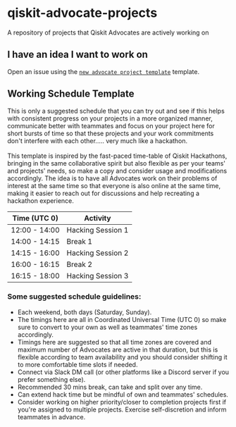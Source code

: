 # qiskit-advocate-projects
A repository of projects that Qiskit Advocates are actively working on

## I have an idea I want to work on
Open an issue using the [`new advocate project template`](https://github.com/qiskit-community/qiskit-advocate-projects/issues/new?assignees=&labels=help+wanted&template=new-advocate-project-template.md&title=Project+name) template.

## Working Schedule Template
This is only a suggested schedule that you can try out and see if this helps with consistent progress on your projects in a more organized manner, communicate better with teammates and focus on your project here for short bursts of time so that these projects and your work commitments don't interfere with each other..... very much like a hackathon. </br> </br>
This template is inspired by the fast-paced time-table of Qiskit Hackathons, bringing in the same collaborative spirit but also flexible as per your teams' and projects' needs, so make a copy and consider usage and modifications accordingly. The idea is to have all Advocates work on their problems of interest at the same time so that everyone is also online at the same time, making it easier to reach out for discussions and help recreating a hackathon experience.

| Time (UTC 0) | Activity  |
| -------------- | --------------------------------- |
| 12:00 - 14:00 | Hacking Session 1 |
| 14:00 - 14:15 | Break 1 |
| 14:15 - 16:00 | Hacking Session 2 |
| 16:00 - 16:15 | Break 2 |
| 16:15 - 18:00 | Hacking Session 3 |

### Some suggested schedule guidelines:
- Each weekend, both days (Saturday, Sunday).
- The timings here are all in Coordinated Universal Time (UTC 0) so make sure to convert to your own as well as teammates' time zones accordingly.
- Timings here are suggested so that all time zones are covered and maximum number of Advocates are active in that duration, but this is flexible according to team availability and you should consider shifting it to more comfortable time slots if needed.
- Connect via Slack DM call (or other platforms like a Discord server if you prefer something else).
- Recommended 30 mins break, can take and split over any time. 
- Can extend hack time but be mindful of own and teammates' schedules.
- Consider working on higher priority/closer to completion projects first if you're assigned to multiple projects. Exercise self-discretion and inform teammates in advance.
